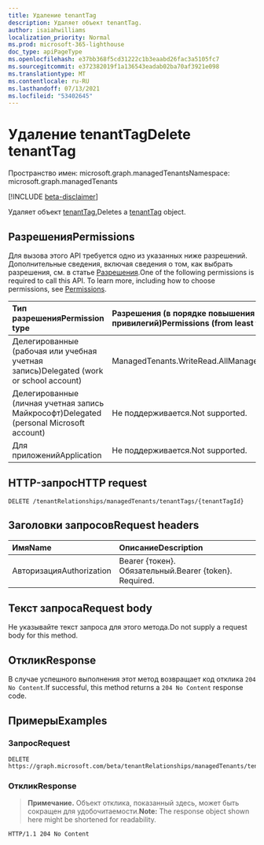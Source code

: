 ```yaml
---
title: Удаление tenantTag
description: Удаляет объект tenantTag.
author: isaiahwilliams
localization_priority: Normal
ms.prod: microsoft-365-lighthouse
doc_type: apiPageType
ms.openlocfilehash: e37bb368f5cd31222c1b3eaabd26fac3a5105fc7
ms.sourcegitcommit: e372382019f1a136543eadab02ba70af3921e098
ms.translationtype: MT
ms.contentlocale: ru-RU
ms.lasthandoff: 07/13/2021
ms.locfileid: "53402645"
---
```

# <a name="delete-tenanttag"></a><span data-ttu-id="992a8-103">Удаление tenantTag</span><span class="sxs-lookup"><span data-stu-id="992a8-103">Delete tenantTag</span></span>
<span data-ttu-id="992a8-104">Пространство имен: microsoft.graph.managedTenants</span><span class="sxs-lookup"><span data-stu-id="992a8-104">Namespace: microsoft.graph.managedTenants</span></span>

[!INCLUDE [beta-disclaimer](../../includes/beta-disclaimer.md)]

<span data-ttu-id="992a8-105">Удаляет объект [tenantTag.](../resources/managedtenants-tenanttag.md)</span><span class="sxs-lookup"><span data-stu-id="992a8-105">Deletes a [tenantTag](../resources/managedtenants-tenanttag.md) object.</span></span>

## <a name="permissions"></a><span data-ttu-id="992a8-106">Разрешения</span><span class="sxs-lookup"><span data-stu-id="992a8-106">Permissions</span></span>
<span data-ttu-id="992a8-p101">Для вызова этого API требуется одно из указанных ниже разрешений. Дополнительные сведения, включая сведения о том, как выбрать разрешения, см. в статье [Разрешения](/graph/permissions-reference).</span><span class="sxs-lookup"><span data-stu-id="992a8-p101">One of the following permissions is required to call this API. To learn more, including how to choose permissions, see [Permissions](/graph/permissions-reference).</span></span>

|<span data-ttu-id="992a8-109">Тип разрешения</span><span class="sxs-lookup"><span data-stu-id="992a8-109">Permission type</span></span>|<span data-ttu-id="992a8-110">Разрешения (в порядке повышения привилегий)</span><span class="sxs-lookup"><span data-stu-id="992a8-110">Permissions (from least to most privileged)</span></span>|
|:---|:---|
|<span data-ttu-id="992a8-111">Делегированные (рабочая или учебная учетная запись)</span><span class="sxs-lookup"><span data-stu-id="992a8-111">Delegated (work or school account)</span></span>|<span data-ttu-id="992a8-112">ManagedTenants.WriteRead.All</span><span class="sxs-lookup"><span data-stu-id="992a8-112">ManagedTenants.WriteRead.All</span></span>|
|<span data-ttu-id="992a8-113">Делегированные (личная учетная запись Майкрософт)</span><span class="sxs-lookup"><span data-stu-id="992a8-113">Delegated (personal Microsoft account)</span></span>|<span data-ttu-id="992a8-114">Не поддерживается.</span><span class="sxs-lookup"><span data-stu-id="992a8-114">Not supported.</span></span>|
|<span data-ttu-id="992a8-115">Для приложений</span><span class="sxs-lookup"><span data-stu-id="992a8-115">Application</span></span>|<span data-ttu-id="992a8-116">Не поддерживается.</span><span class="sxs-lookup"><span data-stu-id="992a8-116">Not supported.</span></span>|

## <a name="http-request"></a><span data-ttu-id="992a8-117">HTTP-запрос</span><span class="sxs-lookup"><span data-stu-id="992a8-117">HTTP request</span></span>

<!-- {
  "blockType": "ignored"
}
-->
``` http
DELETE /tenantRelationships/managedTenants/tenantTags/{tenantTagId}
```

## <a name="request-headers"></a><span data-ttu-id="992a8-118">Заголовки запросов</span><span class="sxs-lookup"><span data-stu-id="992a8-118">Request headers</span></span>
|<span data-ttu-id="992a8-119">Имя</span><span class="sxs-lookup"><span data-stu-id="992a8-119">Name</span></span>|<span data-ttu-id="992a8-120">Описание</span><span class="sxs-lookup"><span data-stu-id="992a8-120">Description</span></span>|
|:---|:---|
|<span data-ttu-id="992a8-121">Авторизация</span><span class="sxs-lookup"><span data-stu-id="992a8-121">Authorization</span></span>|<span data-ttu-id="992a8-p102">Bearer {токен}. Обязательный.</span><span class="sxs-lookup"><span data-stu-id="992a8-p102">Bearer {token}. Required.</span></span>|

## <a name="request-body"></a><span data-ttu-id="992a8-124">Текст запроса</span><span class="sxs-lookup"><span data-stu-id="992a8-124">Request body</span></span>
<span data-ttu-id="992a8-125">Не указывайте текст запроса для этого метода.</span><span class="sxs-lookup"><span data-stu-id="992a8-125">Do not supply a request body for this method.</span></span>

## <a name="response"></a><span data-ttu-id="992a8-126">Отклик</span><span class="sxs-lookup"><span data-stu-id="992a8-126">Response</span></span>

<span data-ttu-id="992a8-127">В случае успешного выполнения этот метод возвращает код отклика `204 No Content`.</span><span class="sxs-lookup"><span data-stu-id="992a8-127">If successful, this method returns a `204 No Content` response code.</span></span>

## <a name="examples"></a><span data-ttu-id="992a8-128">Примеры</span><span class="sxs-lookup"><span data-stu-id="992a8-128">Examples</span></span>

### <a name="request"></a><span data-ttu-id="992a8-129">Запрос</span><span class="sxs-lookup"><span data-stu-id="992a8-129">Request</span></span>
<!-- {
  "blockType": "request",
  "name": "delete_tenanttag"
}
-->
``` http
DELETE https://graph.microsoft.com/beta/tenantRelationships/managedTenants/tenantTags/{tenantTagId}
```


### <a name="response"></a><span data-ttu-id="992a8-130">Отклик</span><span class="sxs-lookup"><span data-stu-id="992a8-130">Response</span></span>
><span data-ttu-id="992a8-131">**Примечание.** Объект отклика, показанный здесь, может быть сокращен для удобочитаемости.</span><span class="sxs-lookup"><span data-stu-id="992a8-131">**Note:** The response object shown here might be shortened for readability.</span></span>
<!-- {
  "blockType": "response",
  "truncated": true
}
-->
``` http
HTTP/1.1 204 No Content
```
